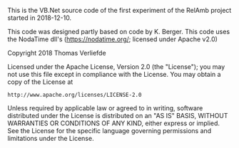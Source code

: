 This is the VB.Net source code of the first experiment of the RelAmb project started in 2018-12-10.

This code was designed partly based on code by K. Berger.
This code uses the NodaTime dll's (https://nodatime.org/; licensed under Apache v2.0)

Copyright 2018 Thomas Verliefde

Licensed under the Apache License, Version 2.0 (the "License");
you may not use this file except in compliance with the License.
You may obtain a copy of the License at

    http://www.apache.org/licenses/LICENSE-2.0

Unless required by applicable law or agreed to in writing, software
distributed under the License is distributed on an "AS IS" BASIS,
WITHOUT WARRANTIES OR CONDITIONS OF ANY KIND, either express or implied.
See the License for the specific language governing permissions and
limitations under the License.
